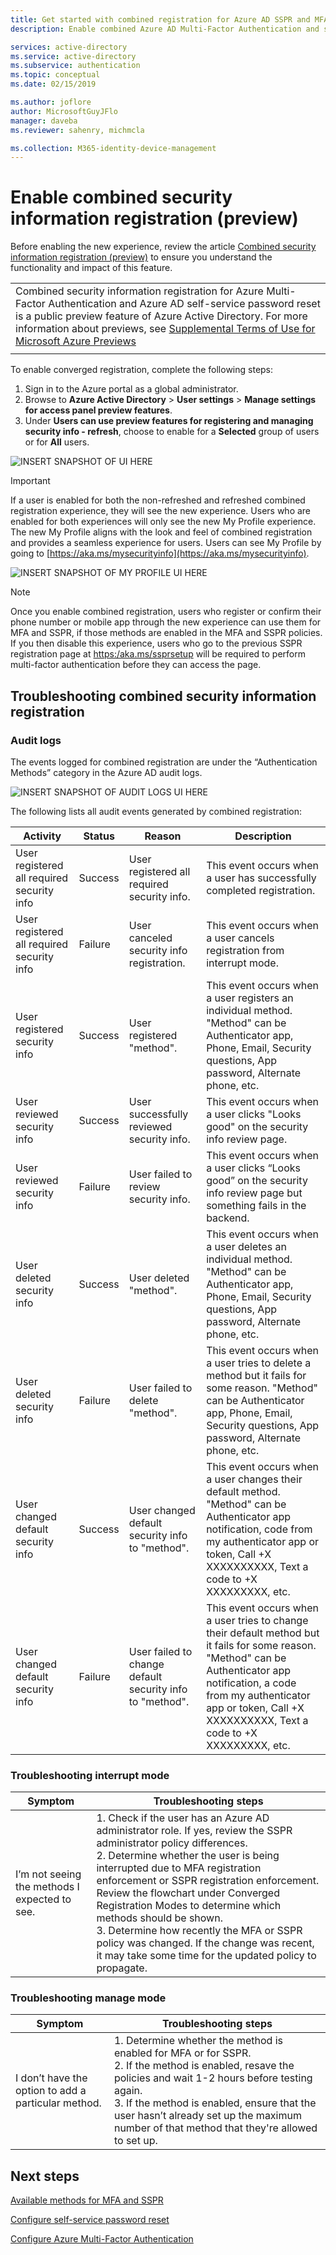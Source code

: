```yaml
---
title: Get started with combined registration for Azure AD SSPR and MFA (preview)
description: Enable combined Azure AD Multi-Factor Authentication and self-service password reset registration (preview)

services: active-directory
ms.service: active-directory
ms.subservice: authentication
ms.topic: conceptual
ms.date: 02/15/2019

ms.author: joflore
author: MicrosoftGuyJFlo
manager: daveba
ms.reviewer: sahenry, michmcla

ms.collection: M365-identity-device-management
---
```

# Enable combined security information registration (preview)

Before enabling the new experience, review the article [Combined security information registration (preview)](concept-registration-mfa-sspr-combined.md) to ensure you understand the functionality and impact of this feature.

|     |
| --- |
| Combined security information registration for Azure Multi-Factor Authentication and Azure AD self-service password reset is a public preview feature of Azure Active Directory. For more information about previews, see  [Supplemental Terms of Use for Microsoft Azure Previews](https://azure.microsoft.com/support/legal/preview-supplemental-terms/)|
|     |

To enable converged registration, complete the following steps:

1. Sign in to the Azure portal as a global administrator.
2. Browse to **Azure Active Directory** > **User settings** > **Manage settings for access panel preview features**.
3. Under **Users can use preview features for registering and managing security info - refresh**, choose to enable for a **Selected** group of users or for **All** users.

![INSERT SNAPSHOT OF UI HERE]()

> [!IMPORTANT]
> If a user is enabled for both the non-refreshed and refreshed combined registration experience, they will see the new experience. Users who are enabled for both experiences will only see the new My Profile experience. The new My Profile aligns with the look and feel of combined registration and provides a seamless experience for users. Users can see My Profile by going to [https://aka.ms/mysecurityinfo](https://aka.ms/mysecurityinfo).

![INSERT SNAPSHOT OF MY PROFILE UI HERE]()

> [!NOTE]
> Once you enable combined registration, users who register or confirm their phone number or mobile app through the new experience can use them for MFA and SSPR, if those methods are enabled in the MFA and SSPR policies. If you then disable this experience, users who go to the previous SSPR registration page at [https:/aka.ms/ssprsetup](https:/aka.ms/ssprsetup) will be required to perform multi-factor authentication before they can access the page.

## Troubleshooting combined security information registration

### Audit logs

The events logged for combined registration are under the “Authentication Methods” category in the Azure AD audit logs.

![INSERT SNAPSHOT OF AUDIT LOGS UI HERE]()

The following lists all audit events generated by combined registration:

| Activity | Status | Reason | Description |
| --- | --- | --- | --- |
| User registered all required security info | Success | User registered all required security info. | This event occurs when a user has successfully completed registration.|
| User registered all required security info | Failure | User canceled security info registration. | This event occurs when a user cancels registration from interrupt mode.|
| User registered security info | Success | User registered "method". | This event occurs when a user registers an individual method. "Method" can be Authenticator app, Phone, Email, Security questions, App password, Alternate phone, etc.| 
| User reviewed security info | Success | User successfully reviewed security info. | This event occurs when a user clicks "Looks good" on the security info review page.|
| User reviewed security info | Failure | User failed to review security info. | This event occurs when a user clicks “Looks good” on the security info review page but something fails in the backend.|
| User deleted security info | Success | User deleted "method". | This event occurs when a user deletes an individual method. "Method" can be Authenticator app, Phone, Email, Security questions, App password, Alternate phone, etc.|
| User deleted security info | Failure | User failed to delete "method". | This event occurs when a user tries to delete a method but it fails for some reason. "Method" can be Authenticator app, Phone, Email, Security questions, App password, Alternate phone, etc.|
| User changed default security info | Success | User changed default security info to "method". | This event occurs when a user changes their default method. "Method" can be Authenticator app notification, code from my authenticator app or token, Call +X XXXXXXXXXX, Text a code to +X XXXXXXXXX, etc.|
| User changed default security info | Failure | User failed to change default security info to "method". | This event occurs when a user tries to change their default method but it fails for some reason. "Method" can be Authenticator app notification, a code from my authenticator app or token, Call +X XXXXXXXXXX, Text a code to +X XXXXXXXXX, etc.|

### Troubleshooting interrupt mode

| Symptom | Troubleshooting steps |
| --- | --- |
| I’m not seeing the methods I expected to see. | 1. Check if the user has an Azure AD administrator role. If yes, review the SSPR administrator policy differences. <br> 2. Determine whether the user is being interrupted due to MFA registration enforcement or SSPR registration enforcement. Review the flowchart under Converged Registration Modes to determine which methods should be shown. <br> 3. Determine how recently the MFA or SSPR policy was changed. If the change was recent, it may take some time for the updated policy to propagate.|

### Troubleshooting manage mode

| Symptom | Troubleshooting steps |
| --- | --- |
| I don’t have the option to add a particular method. | 1. Determine whether the method is enabled for MFA or for SSPR. <br> 2. If the method is enabled, resave the policies and wait 1-2 hours before testing again. <br> 3. If the method is enabled, ensure that the user hasn’t already set up the maximum number of that method that they're allowed to set up.|

## Next steps

[Available methods for MFA and SSPR](concept-authentication-methods.md)

[Configure self-service password reset](howto-sspr-deployment.md)

[Configure Azure Multi-Factor Authentication](howto-mfa-getstarted.md)
